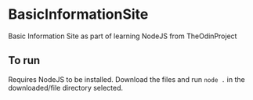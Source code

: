 # BasicInformationSite
Basic Information Site as part of learning NodeJS from TheOdinProject

## To run
Requires NodeJS to be installed.
Download the files and run `node .` in the downloaded/file directory selected.
